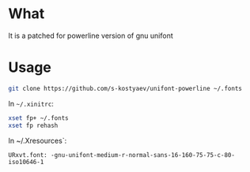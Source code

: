 # What
It is a patched for powerline version of gnu unifont

# Usage

```bash
git clone https://github.com/s-kostyaev/unifont-powerline ~/.fonts
```

In `~/.xinitrc`:

```bash
xset fp+ ~/.fonts
xset fp rehash
```

In ~/.Xresources`:

```
URxvt.font: -gnu-unifont-medium-r-normal-sans-16-160-75-75-c-80-iso10646-1
```
